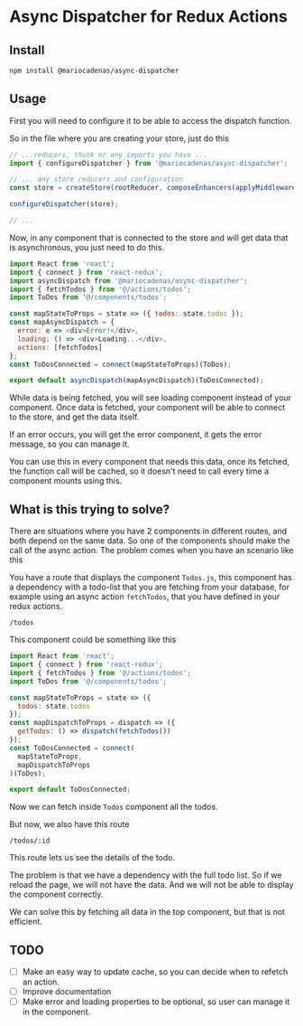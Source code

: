# Async Dispatcher for Redux Actions

## Install

```bash
npm install @mariocadenas/async-dispatcher
```

## Usage

First you will need to configure it to be able to access the dispatch function.

So in the file where you are creating your store, just do this

```javascript
// ...reducers, thunk or any imports you have ...
import { configureDispatcher } from '@mariocadenas/async-dispatcher';

// ... any store reducers and configuration
const store = createStore(rootReducer, composeEnhancers(applyMiddleware(thunk)));

configureDispatcher(store);

// ...
```

Now, in any component that is connected to the store and will get data that is
asynchronous, you just need to do this.

```javascript
import React from 'react';
import { connect } from 'react-redux';
import asyncDispatch from '@mariocadenas/async-dispatcher';
import { fetchTodos } from '@/actions/todos';
import ToDos from '@/components/todos';

const mapStateToProps = state => ({ todos: state.todos });
const mapAsyncDispatch = {
  error: e => <div>Error!</div>,
  loading: () => <div>Loading...</div>,
  actions: [fetchTodos]
};
const ToDosConnected = connect(mapStateToProps)(ToDos);

export default asyncDispatch(mapAsyncDispatch)(ToDosConnected);
```

While data is being fetched, you will see loading component instead of your component.
Once data is fetched, your component will be able to connect to the store, and get the data itself.

If an error occurs, you will get the error component, it gets the error message, so you can manage it.

You can use this in every component that needs this data, once its fetched, the function call will be cached,
so it doesn't need to call every time a component mounts using this.

## What is this trying to solve?

There are situations where you have 2 components in different routes,
and both depend on the same data. So one of the components should make the call
of the async action. The problem comes when you have an scenario like this

You have a route that displays the component `Todos.js`, this component has a dependency
with a todo-list that you are fetching from your database, for example using an async action
`fetchTodos`, that you have defined in your redux actions.

```
/todos
```

This component could be something like this

```javascript
import React from 'react';
import { connect } from 'react-redux';
import { fetchTodos } from '@/actions/todos';
import ToDos from '@/components/todos';

const mapStateToProps = state => ({
  todos: state.todos
});
const mapDispatchToProps = dispatch => ({
  getTodos: () => dispatch(fetchTodos())
});
const ToDosConnected = connect(
  mapStateToProps,
  mapDispatchToProps
)(ToDos);

export default ToDosConnected;
```

Now we can fetch inside `Todos` component all the todos.

But now, we also have this route

```
/todos/:id
```

This route lets us see the details of the todo.

The problem is that we have a dependency with the full todo list. So if we reload
the page, we will not have the data. And we will not be able to display the component correctly.

We can solve this by fetching all data in the top component, but that is not efficient.

## TODO

- [ ] Make an easy way to update cache, so you can decide when to refetch an action.
- [ ] Improve documentation
- [ ] Make error and loading properties to be optional, so user can manage it in the component.
